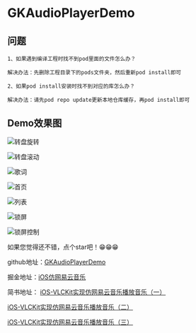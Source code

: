 # GKAudioPlayerDemo

## 问题
    1、如果遇到编译工程时找不到pod里面的文件怎么办？
    
    解决办法：先删除工程目录下的pods文件夹，然后重新pod install即可
    
    2、如果pod install安装时找不到对应的库怎么办？
    
    解决办法：请先pod repo update更新本地仓库缓存，再pod install即可

## Demo效果图

![转盘旋转](https://github.com/QuintGao/GKAudioPlayerDemo/blob/master/imgs/img_disk.gif)

![转盘滚动](https://github.com/QuintGao/GKAudioPlayerDemo/blob/master/imgs/img_toggle.gif)

![歌词](https://github.com/QuintGao/GKAudioPlayerDemo/blob/master/imgs/img_player.png)

![首页](https://github.com/QuintGao/GKAudioPlayerDemo/blob/master/imgs/img_home.png)

![列表](https://github.com/QuintGao/GKAudioPlayerDemo/blob/master/imgs/img_list.png)

![锁屏](https://github.com/QuintGao/GKAudioPlayerDemo/blob/master/imgs/img_lock.png)

![锁屏控制](https://github.com/QuintGao/GKAudioPlayerDemo/blob/master/imgs/img_lock_control.png)

如果您觉得还不错，点个star吧！😁😁😁

github地址：[GKAudioPlayerDemo](https://github.com/QuintGao/GKAudioPlayerDemo)

掘金地址：[iOS仿网易云音乐](https://juejin.im/post/59e46fb4f265da4320024a6f)

简书地址：
[iOS-VLCKit实现仿网易云音乐播放音乐（一）](http://www.jianshu.com/p/7ffd61e6b8d4)

[iOS-VLCKit实现仿网易云音乐播放音乐（二）](http://www.jianshu.com/p/41ac0c9d6b21)

[iOS-VLCKit实现仿网易云音乐播放音乐（三）](http://www.jianshu.com/p/c34ce7c69c47)

